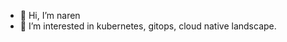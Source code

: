 - 👋 Hi, I’m naren
- 👀 I’m interested in kubernetes, gitops, cloud native landscape.
<!-- - 🌱 I’m currently learning ... -->
<!-- - 💞️ I’m looking to collaborate on ... -->
<!-- - 📫 How to reach me ... -->

<!---
n2cl/n2cl is a ✨ special ✨ repository because its `README.md` (this file) appears on your GitHub profile.
You can click the Preview link to take a look at your changes.
--->
